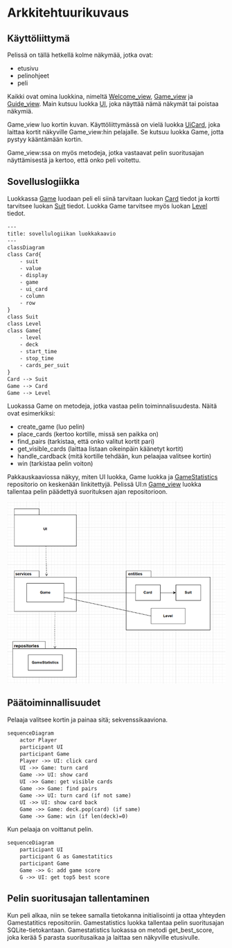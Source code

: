 # Arkkitehtuurikuvaus

## Käyttöliittymä

Pelissä on tällä hetkellä kolme näkymää, jotka ovat:
- etusivu
- pelinohjeet
- peli

Kaikki ovat omina luokkina, nimeltä [Welcome_view](../ui/welcome_view.py), [Game_view](../ui/game_view.py) ja [Guide_view](../ui/how_to_play_guide.py). Main kutsuu luokka [UI](../ui/ui.py), joka näyttää nämä näkymät tai poistaa näkymiä.

Game_view luo kortin kuvan. Käyttöliittymässä on vielä luokka [UiCard](../ui/ui_card.py), joka laittaa kortit näkyville Game_view:hin pelajalle. Se kutsuu luokka Game, jotta pystyy kääntämään kortin. 

Game_view:ssa on myös metodeja, jotka vastaavat pelin suoritusajan näyttämisestä ja kertoo, että onko peli voitettu. 

## Sovelluslogiikka

Luokkassa [Game](../services/game.py) luodaan peli eli siinä tarvitaan luokan [Card](../entities/card.py) tiedot ja kortti tarvitsee luokan [Suit](../entities/card_suit.py) tiedot. Luokka Game tarvitsee myös luokan [Level](../entities/game_level.py) tiedot.

```mermaid
---
title: sovellulogiikan luokkakaavio
---
classDiagram
class Card{
    - suit
    - value
    - display
    - game
    - ui_card
    - column
    - row
}
class Suit
class Level
class Game{
    - level
    - deck
    - start_time
    - stop_time
    - cards_per_suit
}
Card --> Suit
Game --> Card
Game --> Level
```
Luokassa Game on metodeja, jotka vastaa pelin toiminnalisuudesta.
Näitä ovat esimerkiksi:
- create_game (luo pelin)
- place_cards (kertoo kortille, missä sen paikka on)
- find_pairs (tarkistaa, että onko valitut kortit pari)
- get_visible_cards (laittaa listaan oikeinpäin käänetyt kortit)
- handle_cardback (mitä kortille tehdään, kun pelaajaa valitsee kortin)
- win (tarkistaa pelin voiton)

Pakkauskaaviossa näkyy, miten UI luokka, Game luokka ja [GameStatistics](../repositories/game_statitics_repository.py) repositorio  on keskenään linkitettyjä. Pelissä UI:n [Game_view](../ui/game_view.py)  luokka tallentaa pelin päädettyä suorituksen ajan repositorioon.

![pakkauskuva.png](./kuvat/pakkauskuva.png)

## Päätoiminnallisuudet

Pelaaja valitsee kortin ja painaa sitä; sekvenssikaaviona.

```mermaid
sequenceDiagram
    actor Player 
    participant UI
    participant Game
    Player ->> UI: click card
    UI ->> Game: turn card
    Game ->> UI: show card
    UI ->> Game: get visible cards
    Game ->> Game: find pairs
    Game ->> UI: turn card (if not same)
    UI ->> UI: show card back
    Game ->> Game: deck.pop(card) (if same)
    Game ->> Game: win (if len(deck)=0)
```

Kun pelaaja on voittanut pelin.

```mermaid
sequenceDiagram
    participant UI
    participant G as Gamestatitics
    participant Game
    Game ->> G: add game score
    G ->> UI: get top5 best score
```    

## Pelin suoritusajan tallentaminen

Kun peli alkaa, niin se tekee samalla tietokanna initialisointi ja ottaa yhteyden Gamestatitics repositoriin.
Gamestatistics luokka tallentaa pelin suoritusajan SQLite-tietokantaan. Gamestatistics luokassa on metodi get_best_score, joka kerää 5 parasta suoritusaikaa ja laittaa sen näkyville etusivulle. 


